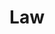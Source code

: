 ---
title: "Law"

domain:
  grantedPower: |
    You cast law spells at +1 caster level.
  spells: |
    1. {% spell_link protection-from-chaos %}
    1. {% spell_link calm-emotions %}
    1. {% spell_link magic-circle-against-chaos %}
    1. {% spell_link orders-wrath %}
    1. {% spell_link dispel-chaos %}
    1. {% spell_link hold-monster %}
    1. {% spell_link dictum %}
    1. {% spell_link shield-of-law %}
    1. {% spell_link summon-monster-ix %}<sup>1</sup>
  notes: |
    <sup>1</sup>Cast as a law spell only.
---